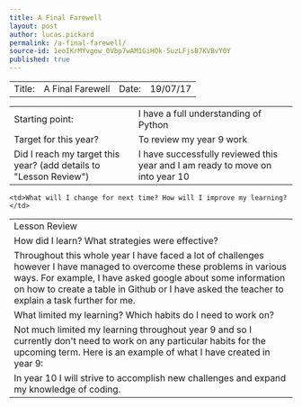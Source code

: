 ```yaml
---
title: A Final Farewell
layout: post
author: lucas.pickard
permalink: /a-final-farewell/
source-id: 1eoIKrMYvgow_0Vbp7wAM1GiHOk-5uzLFjsB7KVBvY0Y
published: true
---
```

<table>
  <tr>
    <td>Title:  </td>
    <td>A Final Farewell</td>
    <td> Date:  </td>
    <td>19/07/17</td>
  </tr>
</table>


<table>
  <tr>
    <td>Starting point:</td>
    <td>I have a full understanding of Python</td>
  </tr>
  <tr>
    <td>Target for this year?</td>
    <td>To review my year 9 work</td>
  </tr>
  <tr>
    <td>Did I reach my target this year? 
(add details to "Lesson Review")</td>
    <td>I have successfully reviewed this year and I am ready to move on into year 10</td>
  </tr>
</table>


<table>
  <tr>
    <td>Lesson Review</td>
  </tr>
  <tr>
    <td>How did I learn? What strategies were effective? </td>
  </tr>
  <tr>
    <td>Throughout this whole year I have faced a lot of challenges however I have managed to overcome these problems in various ways. For example, I have asked google about some information on how to create a table in Github or I have asked the teacher to explain a task further for me.</td>
  </tr>
  <tr>
    <td>What limited my learning? Which habits do I need to work on? </td>
  </tr>
  <tr>
    <td>Not much limited my learning throughout year 9 and so I currently don't need to work on any particular habits for the upcoming term.
Here is an example of what I have created in year 9:</td>
  
  </tr>
  <tr>
  
    <td>What will I change for next time? How will I improve my learning?</td>
  </tr>
  <tr>
    <td>In year 10 I will strive to accomplish new challenges and expand my knowledge of coding.
</td>
  </tr>
</table>
<script src="//repl.it/embed/H65d/18.js"></script>


